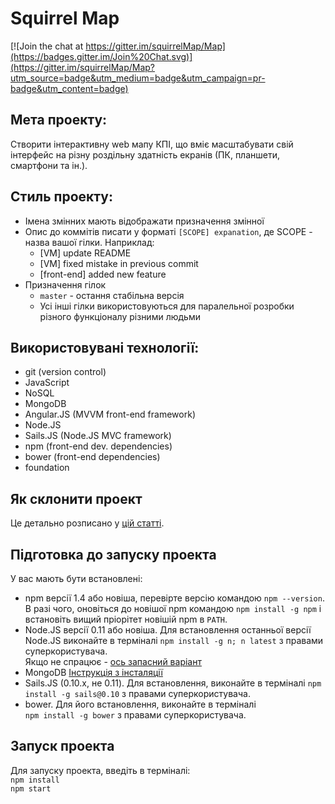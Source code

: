 # Squirrel Map

[![Join the chat at https://gitter.im/squirrelMap/Map](https://badges.gitter.im/Join%20Chat.svg)](https://gitter.im/squirrelMap/Map?utm_source=badge&utm_medium=badge&utm_campaign=pr-badge&utm_content=badge)

## Мета проекту:
Створити інтерактивну web мапу КПІ, що вміє масштабувати свій інтерфейс на різну роздільну здатність екранів (ПК, планшети, смартфони та ін.).

## Стиль проекту:

- Імена змінних мають відображати призначення змінної
- Опис до коммітів писати у форматі `[SCOPE] expanation`, де SCOPE - назва вашої гілки. Наприклад:
  - [VM] update README
  - [VM] fixed mistake in previous commit
  - [front-end] added new feature
- Призначення гілок
  - `master` - остання стабільна версія
  - Усі інші гілки використовуються для паралельної розробки різного функціоналу різними людьми

## Використовувані технології:

- git (version control)
- JavaScript
- NoSQL
- MongoDB
- Angular.JS (MVVM front-end framework)
- Node.JS
- Sails.JS (Node.JS MVC framework)
- npm (front-end dev. dependencies)
- bower (front-end dependencies)
- foundation



## Як склонити проект
Це детально розписано у [цій статті](https://help.github.com/articles/fork-a-repo/).

## Підготовка до запуску проекта

У вас мають бути встановлені:
- npm версії 1.4 або новіша, перевірте версію командою `npm --version`.  В разі чого, оновіться до новішої npm командою `npm install -g npm` і встановіть вищий пріорітет новішій npm в `PATH`.
- Node.JS версії 0.11 або новіша. Для встановлення останньої версії Node.JS виконайте в терміналі `npm install -g n; n latest` з правами суперкористувача.  
Якщо не спрацює - [ось запасний варіант](https://docs.angularjs.org/tutorial/)
- MongoDB [Інструкція з інсталяції](http://docs.mongodb.org/manual/installation/)
- Sails.JS (0.10.x, не 0.11). Для встановлення, виконайте в терміналі `npm install -g sails@0.10` з правами суперкористувача.
- bower. Для його встановлення, виконайте в терміналі  
`npm install -g bower` з правами суперкористувача.

## Запуск проекта

Для запуску проекта, введіть в терміналі:  
`npm install`  
`npm start`

